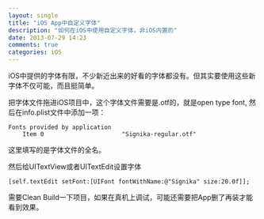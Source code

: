 ```yaml
---
layout: single
title: "iOS App中自定义字体"
description: "如何在iOS中使用自定义字体，非iOS内置的"
date: 2013-07-29 14:23
comments: true
categories: iOS
---
```


iOS中提供的字体有限，不少新近出来的好看的字体都没有。但其实要使用这些新字体不仅可能，而且挺简单。

把字体文件拖进iOS项目中，这个字体文件需要是.otf的，就是open type font, 然后在info.plist文件中添加一项：

	Fonts provided by application
		Item 0						"Signika-regular.otf"


这里填写的是字体文件的全名。

然后给UITextView或者UITextEdit设置字体

	[self.textEdit setFont:[UIFont fontWithName:@"Signika" size:20.0f]];


需要Clean Build一下项目，如果在真机上调试，可能还需要把App删了再装才能看到效果。
